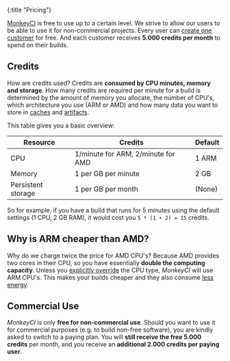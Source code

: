 {:title "Pricing"}

[MonkeyCI](https://monkeyci.com) is free to use up to a certain level.  We strive
to allow our users to be able to use it for non-commercial projects.  Every user
can [create one customer](/pages/customer-new) for free.  And each customer receives
**5.000 credits per month** to spend on their builds.

## Credits

How are credits used?  Credits are **consumed by CPU minutes, memory and storage**.
How many credits are required per minute for a build is determined by the amount
of memory you allocate, the number of CPU's, which architecture you use (ARM or AMD)
and how many data you want to store in [caches](/pages/caching) and [artifacts](/pages/artifacts).

This table gives you a basic overview:

<table class="table table-bordered">
  <thead>
    <tr>
      <th>Resource</th>
      <th>Credits</th>
      <th>Default</th>
    </tr>
  </thead>
  <tbody>
    <tr>
      <td>CPU</td>
      <td>1/minute for ARM, 2/minute for AMD</td>
      <td>1 ARM</td>
    </tr>
    <tr>
      <td>Memory</td>
      <td>1 per GB per minute</td>
      <td>2 GB</td>
    </tr>
    <tr>
      <td>Persistent storage</td>
      <td>1 per GB per month</td>
      <td>(None)</td>
    </tr>
  </tbody>
</table>

So for example, if you have a build that runs for 5 minutes using the default settings
(1 CPU, 2 GB RAM), it would cost you `5 * (1 + 2) = 15` credits.

## Why is ARM cheaper than AMD?

Why do we charge twice the price for AMD CPU's?  Because AMD provides two cores
in their CPU, so you have essentially **double the computing capacity**.  Unless you
[explicitly override](/pages/jobs) the CPU type, *MonkeyCI* will use ARM CPU's.
This makes your builds cheaper and they also consume [less energy](/pages/sustainability).

## Commercial Use

*MonkeyCI* is only **free for non-commercial use**.  Should you want to use it for
commercial purposes (e.g. to build non-free software), you are kindly asked to
switch to a paying plan.  You will **still receive the free 5.000 credits** per month,
and you receive an **additional 2.000 credits per paying user**.